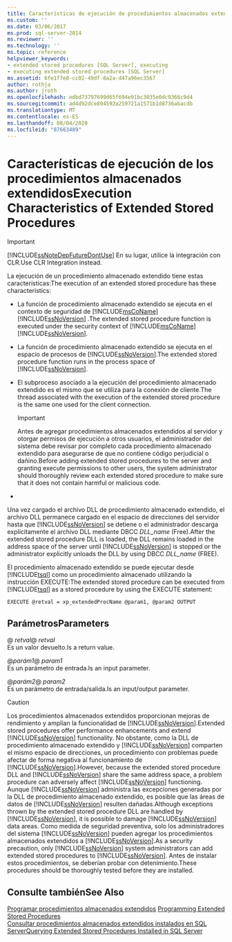 ```yaml
---
title: Características de ejecución de procedimientos almacenados extendidos | Microsoft Docs
ms.custom: ''
ms.date: 03/06/2017
ms.prod: sql-server-2014
ms.reviewer: ''
ms.technology: ''
ms.topic: reference
helpviewer_keywords:
- extended stored procedures [SQL Server], executing
- executing extended stored procedures [SQL Server]
ms.assetid: 6fe1f7e8-cc02-49df-8a2a-d47a96ec3567
author: rothja
ms.author: jroth
ms.openlocfilehash: edbd73797699d65f694e91bc3035e0dc9366c9d4
ms.sourcegitcommit: ad4d92dce894592a259721a1571b1d8736abacdb
ms.translationtype: MT
ms.contentlocale: es-ES
ms.lasthandoff: 08/04/2020
ms.locfileid: "87663489"
---
```

# <a name="execution-characteristics-of-extended-stored-procedures"></a><span data-ttu-id="4bf55-102">Características de ejecución de los procedimientos almacenados extendidos</span><span class="sxs-lookup"><span data-stu-id="4bf55-102">Execution Characteristics of Extended Stored Procedures</span></span>
    
> [!IMPORTANT]  
>  [!INCLUDE[ssNoteDepFutureDontUse](../../includes/ssnotedepfuturedontuse-md.md)] <span data-ttu-id="4bf55-103">En su lugar, utilice la integración con CLR.</span><span class="sxs-lookup"><span data-stu-id="4bf55-103">Use CLR Integration instead.</span></span>  
  
 <span data-ttu-id="4bf55-104">La ejecución de un procedimiento almacenado extendido tiene estas características:</span><span class="sxs-lookup"><span data-stu-id="4bf55-104">The execution of an extended stored procedure has these characteristics:</span></span>  
  
-   <span data-ttu-id="4bf55-105">La función de procedimiento almacenado extendido se ejecuta en el contexto de seguridad de [!INCLUDE[msCoName](../../includes/msconame-md.md)] [!INCLUDE[ssNoVersion](../../includes/ssnoversion-md.md)] .</span><span class="sxs-lookup"><span data-stu-id="4bf55-105">The extended stored procedure function is executed under the security context of [!INCLUDE[msCoName](../../includes/msconame-md.md)] [!INCLUDE[ssNoVersion](../../includes/ssnoversion-md.md)].</span></span>  
  
-   <span data-ttu-id="4bf55-106">La función de procedimiento almacenado extendido se ejecuta en el espacio de procesos de [!INCLUDE[ssNoVersion](../../includes/ssnoversion-md.md)].</span><span class="sxs-lookup"><span data-stu-id="4bf55-106">The extended stored procedure function runs in the process space of [!INCLUDE[ssNoVersion](../../includes/ssnoversion-md.md)].</span></span>  
  
-   <span data-ttu-id="4bf55-107">El subproceso asociado a la ejecución del procedimiento almacenado extendido es el mismo que se utiliza para la conexión de cliente.</span><span class="sxs-lookup"><span data-stu-id="4bf55-107">The thread associated with the execution of the extended stored procedure is the same one used for the client connection.</span></span>  
  
    > [!IMPORTANT]  
    >  <span data-ttu-id="4bf55-108">Antes de agregar procedimientos almacenados extendidos al servidor y otorgar permisos de ejecución a otros usuarios, el administrador del sistema debe revisar por completo cada procedimiento almacenado extendido para asegurarse de que no contiene código perjudicial o dañino.</span><span class="sxs-lookup"><span data-stu-id="4bf55-108">Before adding extended stored procedures to the server and granting execute permissions to other users, the system administrator should thoroughly review each extended stored procedure to make sure that it does not contain harmful or malicious code.</span></span>  
  
-  
  
 <span data-ttu-id="4bf55-109">Una vez cargado el archivo DLL de procedimiento almacenado extendido, el archivo DLL permanece cargado en el espacio de direcciones del servidor hasta que [!INCLUDE[ssNoVersion](../../includes/ssnoversion-md.md)] se detiene o el administrador descarga explícitamente el archivo DLL mediante DBCC *DLL_name* (Free).</span><span class="sxs-lookup"><span data-stu-id="4bf55-109">After the extended stored procedure DLL is loaded, the DLL remains loaded in the address space of the server until [!INCLUDE[ssNoVersion](../../includes/ssnoversion-md.md)] is stopped or the administrator explicitly unloads the DLL by using DBCC *DLL_name* (FREE).</span></span>  
  
 <span data-ttu-id="4bf55-110">El procedimiento almacenado extendido se puede ejecutar desde [!INCLUDE[tsql](../../includes/tsql-md.md)] como un procedimiento almacenado utilizando la instrucción EXECUTE:</span><span class="sxs-lookup"><span data-stu-id="4bf55-110">The extended stored procedure can be executed from [!INCLUDE[tsql](../../includes/tsql-md.md)] as a stored procedure by using the EXECUTE statement:</span></span>  
  
```  
EXECUTE @retval = xp_extendedProcName @param1, @param2 OUTPUT  
```  
  
## <a name="parameters"></a><span data-ttu-id="4bf55-111">Parámetros</span><span class="sxs-lookup"><span data-stu-id="4bf55-111">Parameters</span></span>  
 <span data-ttu-id="4bf55-112">\@ *retval*</span><span class="sxs-lookup"><span data-stu-id="4bf55-112">\@ *retval*</span></span>  
 <span data-ttu-id="4bf55-113">Es un valor devuelto.</span><span class="sxs-lookup"><span data-stu-id="4bf55-113">Is a return value.</span></span>  
  
 <span data-ttu-id="4bf55-114">\@*parám1*</span><span class="sxs-lookup"><span data-stu-id="4bf55-114">\@ *param1*</span></span>  
 <span data-ttu-id="4bf55-115">Es un parámetro de entrada.</span><span class="sxs-lookup"><span data-stu-id="4bf55-115">Is an input parameter.</span></span>  
  
 <span data-ttu-id="4bf55-116">\@*parám2*</span><span class="sxs-lookup"><span data-stu-id="4bf55-116">\@ *param2*</span></span>  
 <span data-ttu-id="4bf55-117">Es un parámetro de entrada/salida.</span><span class="sxs-lookup"><span data-stu-id="4bf55-117">Is an input/output parameter.</span></span>  
  
> [!CAUTION]  
>  <span data-ttu-id="4bf55-118">Los procedimientos almacenados extendidos proporcionan mejoras de rendimiento y amplían la funcionalidad de [!INCLUDE[ssNoVersion](../../includes/ssnoversion-md.md)].</span><span class="sxs-lookup"><span data-stu-id="4bf55-118">Extended stored procedures offer performance enhancements and extend [!INCLUDE[ssNoVersion](../../includes/ssnoversion-md.md)] functionality.</span></span> <span data-ttu-id="4bf55-119">No obstante, como la DLL de procedimiento almacenado extendido y [!INCLUDE[ssNoVersion](../../includes/ssnoversion-md.md)] comparten el mismo espacio de direcciones, un procedimiento con problemas puede afectar de forma negativa al funcionamiento de [!INCLUDE[ssNoVersion](../../includes/ssnoversion-md.md)].</span><span class="sxs-lookup"><span data-stu-id="4bf55-119">However, because the extended stored procedure DLL and [!INCLUDE[ssNoVersion](../../includes/ssnoversion-md.md)] share the same address space, a problem procedure can adversely affect [!INCLUDE[ssNoVersion](../../includes/ssnoversion-md.md)] functioning.</span></span> <span data-ttu-id="4bf55-120">Aunque [!INCLUDE[ssNoVersion](../../includes/ssnoversion-md.md)] administra las excepciones generadas por la DLL de procedimiento almacenado extendido, es posible que las áreas de datos de [!INCLUDE[ssNoVersion](../../includes/ssnoversion-md.md)] resulten dañadas.</span><span class="sxs-lookup"><span data-stu-id="4bf55-120">Although exceptions thrown by the extended stored procedure DLL are handled by [!INCLUDE[ssNoVersion](../../includes/ssnoversion-md.md)], it is possible to damage [!INCLUDE[ssNoVersion](../../includes/ssnoversion-md.md)] data areas.</span></span> <span data-ttu-id="4bf55-121">Como medida de seguridad preventiva, solo los administradores del sistema [!INCLUDE[ssNoVersion](../../includes/ssnoversion-md.md)] pueden agregar los procedimientos almacenados extendidos a [!INCLUDE[ssNoVersion](../../includes/ssnoversion-md.md)].</span><span class="sxs-lookup"><span data-stu-id="4bf55-121">As a security precaution, only [!INCLUDE[ssNoVersion](../../includes/ssnoversion-md.md)] system administrators can add extended stored procedures to [!INCLUDE[ssNoVersion](../../includes/ssnoversion-md.md)].</span></span> <span data-ttu-id="4bf55-122">Antes de instalar estos procedimientos, se deberían probar con detenimiento.</span><span class="sxs-lookup"><span data-stu-id="4bf55-122">These procedures should be thoroughly tested before they are installed.</span></span>  
  
## <a name="see-also"></a><span data-ttu-id="4bf55-123">Consulte también</span><span class="sxs-lookup"><span data-stu-id="4bf55-123">See Also</span></span>  
 <span data-ttu-id="4bf55-124">[Programar procedimientos almacenados extendidos](database-engine-extended-stored-procedures-programming.md) </span><span class="sxs-lookup"><span data-stu-id="4bf55-124">[Programming Extended Stored Procedures](database-engine-extended-stored-procedures-programming.md) </span></span>  
 [<span data-ttu-id="4bf55-125">Consultar procedimientos almacenados extendidos instalados en SQL Server</span><span class="sxs-lookup"><span data-stu-id="4bf55-125">Querying Extended Stored Procedures Installed in SQL Server</span></span>](querying-extended-stored-procedures-installed-in-sql-server.md)  
  
  
